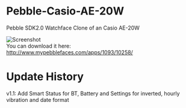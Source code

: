 Pebble-Casio-AE-20W
===================

Pebble SDK2.0 Watchface Clone of an Casio AE-20W

![Screenshot](http://www.mypebblefaces.com/files/6913/9151/0141/Screenshots.gif "Screenshot")<br>
You can download it here: http://www.mypebblefaces.com/apps/1093/10258/


Update History
==============
v1.1: Add Smart Status for BT, Battery and Settings for inverted, hourly vibration and date format
